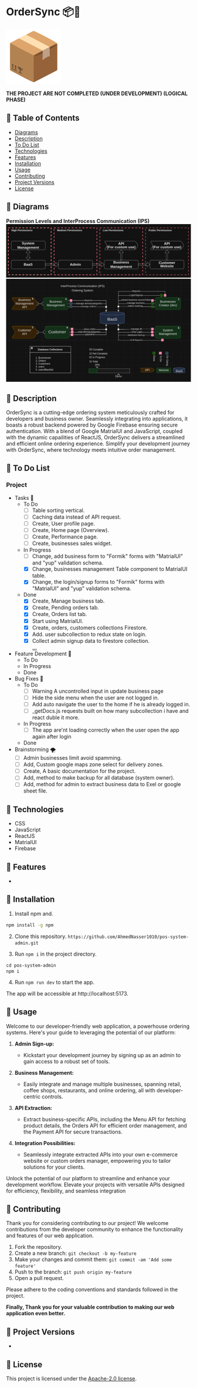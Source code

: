 # OrderSync 📦️🔗
<img src="public/favicon.svg" alt="icon" width="150" />

**THE PROJECT ARE NOT COMPLETED (UNDER DEVELOPMENT) (LOGICAL PHASE)**

## 🔶 Table of Contents
- [Diagrams](#🔶-diagrams)
- [Description](#🔶-description)
- [To Do List](#🔶-to-do-list)
- [Technologies](#🔶-technologies)
- [Features](#🔶-features)
- [Installation](#🔶-installation)
- [Usage](#🔶-usage)
- [Contributing](#🔶-contributing)
- [Project Versions](#🔶-project-versions)
- [License](#🔶-license)

## 🔶 Diagrams
**Permission Levels and InterProcess Communication (IPS)**
![permission-levels](images/permission-levels.png)
![ips](images/ips.png)

## 🔶 Description
OrderSync is a cutting-edge ordering system meticulously crafted for developers and business owner. Seamlessly integrating into applications, it boasts a robust backend powered by Google Firebase ensuring secure authentication. With a blend of Google MatrialUI and JavaScript, coupled with the dynamic capailities of ReactJS, OrderSync delivers a streamlined and efficient online ordering experience. Simplify your development journey with OrderSync, where technology meets intuitive order management.

## 🔶 To Do List
### Project
- Tasks 🎯
	- To Do
		- [ ] Table sorting vertical.
		- [ ] Caching data instead of API request.
		- [ ] Create, User profile page.
		- [ ] Create, Home page (Overview).
		- [ ] Create, Performance page.
		- [ ] Create, businesses sales widget.
	- In Progress
		- [ ] Change, add business form to "Formik" forms with "MatrialUI" and "yup" validation schema.
		- [x] Change, businesses management Table component to MatrialUI table.
		- [x] Change, the login/signup forms to "Formik" forms with "MatrialUI" and "yup" validation schema.
	- Done
		- [x] Create, Manage business tab.
		- [x] Create, Pending orders tab.
		- [x] Create, Orders list tab.
		- [x] Start using MatrialUI.
		- [x] Create, orders, customers collections Firestore.
		- [x] Add. user subcollection to redux state on login.
		- [x] Collect admin signup data to firestore collection.
		<br>[...](references/old-todos.md)
- Feature Development 🚀
	- To Do
	- In Progress
	- Done
- Bug Fixes 🐞
 	- To Do
 		- [ ] Warning A uncontrolled input in update business page
	 	- [ ] Hide the side menu when the user are not logged in.
	 	- [ ] Add auto navigate the user to the home if he is already logged in.
	 	- [ ] _getDocs.js requests built on how many subcollection i have and react duble it more.
	- In Progress
		- [ ] The app are'nt loading correctly when the user open the app again after login
	- Done
- Brainstorming 🌪️
	- [ ] Admin businesses limit avoid spamming.
	- [ ] Add, Custom google maps zone select for delivery zones.
	- [ ] Create, A basic documentation for the project.
	- [ ] Add, method to make backup for all database (system owner).
  	- [ ] Add, method for admin to extract business data to Exel or google sheet file.

## 🔶 Technologies

* CSS
* JavaScript
* ReactJS
* MatrialUI
* Firebase

## 🔶 Features
- 

## 🔶 Installation

1. Install npm and.
```bash
npm install -g npm
```

2. Clone this repository.
`https://github.com/AhmedNasser1010/pos-system-admin.git`

3. Run `npm i` in the project directory.
```
cd pos-system-admin
npm i
```

4. Run `npm run dev` to start the app.

The app will be accessible at http://localhost:5173.

## 🔶 Usage
Welcome to our developer-friendly web application, a powerhouse ordering systems. Here's your guide to leveraging the potential of our platform:

1.  **Admin Sign-up:**
    
    -   Kickstart your development journey by signing up as an admin to gain access to a robust set of tools.
2.  **Business Management:**
    
    -   Easily integrate and manage multiple businesses, spanning retail, coffee shops, restaurants, and online ordering, all with developer-centric controls.
3.  **API Extraction:**
    
    -   Extract business-specific APIs, including the Menu API for fetching product details, the Orders API for efficient order management, and the Payment API for secure transactions.
4.  **Integration Possibilities:**
    -   Seamlessly integrate extracted APIs into your own e-commerce website or custom orders manager, empowering you to tailor solutions for your clients.

Unlock the potential of our platform to streamline and enhance your development workflow. Elevate your projects with versatile APIs designed for efficiency, flexibility, and seamless integration

## 🔶 Contributing
Thank you for considering contributing to our project! We welcome contributions from the developer community to enhance the functionality and features of our web application.

1. Fork the repository.
2. Create a new branch: `git checkout -b my-feature`
3. Make your changes and commit them: `git commit -am 'Add some feature'`
4. Push to the branch: `git push origin my-feature`
5. Open a pull request.

Please adhere to the coding conventions and standards followed in the project.

**Finally, Thank you for your valuable contribution to making our web application even better.**

## 🔶 Project Versions
-

## 🔶 License

This project is licensed under the [Apache-2.0 license](LICENSE).
